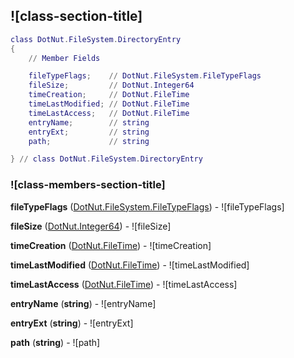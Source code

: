 ## ![class-section-title]


```lua
class DotNut.FileSystem.DirectoryEntry
{
    // Member Fields

    fileTypeFlags;    // DotNut.FileSystem.FileTypeFlags
    fileSize;         // DotNut.Integer64
    timeCreation;     // DotNut.FileTime
    timeLastModified; // DotNut.FileTime
    timeLastAccess;   // DotNut.FileTime
    entryName;        // string
    entryExt;         // string
    path;             // string

} // class DotNut.FileSystem.DirectoryEntry
```



### ![class-members-section-title]

**fileTypeFlags** ([DotNut.FileSystem.FileTypeFlags](../../DotNut/FileSystem/FileTypeFlags.md)) - ![fileTypeFlags]

**fileSize** ([DotNut.Integer64](../../DotNut/Integer64.md)) - ![fileSize]

**timeCreation** ([DotNut.FileTime](../../DotNut/FileTime.md)) - ![timeCreation]

**timeLastModified** ([DotNut.FileTime](../../DotNut/FileTime.md)) - ![timeLastModified]

**timeLastAccess** ([DotNut.FileTime](../../DotNut/FileTime.md)) - ![timeLastAccess]

**entryName** (**string**) - ![entryName]

**entryExt** (**string**) - ![entryExt]

**path** (**string**) - ![path]


